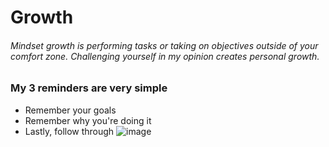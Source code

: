 
# Growth 
###### Mindset growth is performing tasks or taking on objectives outside of your comfort zone. Challenging yourself in my opinion creates personal growth.   
### My 3 reminders are very simple 
* Remember your goals
* Remember why you're doing it 
* Lastly, follow through
![image](https://github.com/Lefty8969/Getting-Git/assets/143355338/bf667fb6-882c-4553-b134-daf746ddc31e) 
 
